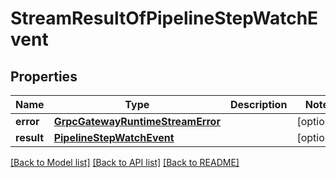 # StreamResultOfPipelineStepWatchEvent

## Properties
Name | Type | Description | Notes
------------ | ------------- | ------------- | -------------
**error** | [**GrpcGatewayRuntimeStreamError**](GrpcGatewayRuntimeStreamError.md) |  | [optional] 
**result** | [**PipelineStepWatchEvent**](PipelineStepWatchEvent.md) |  | [optional] 

[[Back to Model list]](../README.md#documentation-for-models) [[Back to API list]](../README.md#documentation-for-api-endpoints) [[Back to README]](../README.md)


